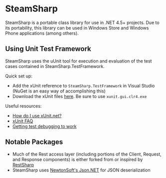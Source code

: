 # SteamSharp

SteamSharp is a portable class library for use in .NET 4.5+ projects. Due to its portability, this library can be used in Windows Store and Windows Phone applications (among others).

## Using Unit Test Framework

SteamSharp uses the uUnit tool for execution and evaluation of the test cases contained in SteamSharp.TestFramework.

Quick set up:

* Add the xUnit reference to `SteamSharp.TestFramework` in Visual Studio (NuGet is an easy way of accomplishing this)
* Download the xUnit files [here](http://xunit.codeplex.com/releases/view/90058). Be sure to use `xunit.gui.clr4.exe`

Useful resources:

* [How do I use xUnit.net?](http://xunit.codeplex.com/wikipage?title=HowToUse&referringTitle=Home)
* [xUnit FAQ](http://xunit.codeplex.com/)
* [Getting test debugging to work](http://xunit.codeplex.com/discussions/297569)

## Notable Packages

* Much of the Rest access layer (including portions of the Client, Request, and Response components) is either forked from or inspired by [RestSharp](https://github.com/restsharp/RestSharp)
* SteamSharp uses [NewtonSoft's Json.NET](https://github.com/JamesNK/Newtonsoft.Json) for JSON deserialization
